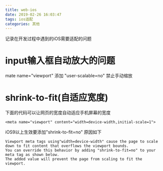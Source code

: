 ```yaml
---
title: web-ios
date: 2019-02-26 16:03:47
tags: ios适配
categories: 其他
---
```

记录在开发过程中遇到的iOS需要适配的问题
<!-- more -->
# input输入框自动放大的问题

mate name="viewport" 添加 "user-scalable=no" 禁止手动缩放

# shrink-to-fit(自适应宽度)
下面的代码可以让网页的宽度自动适应手机屏幕的宽度
```
<meta name="viewport" content="width=device-width,initial-scale=1">
```
iOS9以上生效要添加"shrink-to-fit=no"
原因如下
```
Viewport meta tags using"width=device-width" cause the page to scale down to fit content that overflows the viewport bounds.
You can override this behavior by adding "shrink-to-fit=no" to your meta tag as shown below.
The added value will prevent the page from scaling to fit the viewport.
```